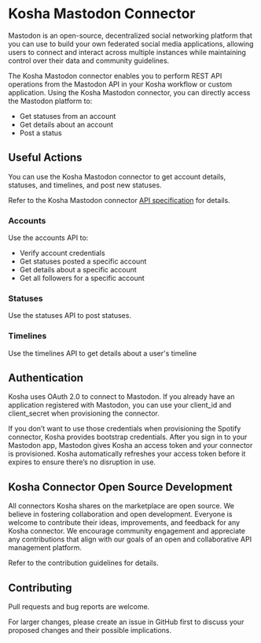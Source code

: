 # Kosha Mastodon Connector

Mastodon is an open-source, decentralized social networking platform that you can use to build your own federated social media applications, allowing users to connect and interact across multiple instances while maintaining control over their data and community guidelines.

The Kosha Mastodon connector enables you to perform REST API operations from the Mastodon API in your Kosha workflow or custom application. Using the Kosha Mastodon connector, you can directly access the Mastodon platform to:

* Get statuses from an account
* Get details about an account
* Post a status

## Useful Actions

You can use the Kosha Mastodon connector to get account details, statuses, and timelines, and post new statuses. 

Refer to the Kosha Mastodon connector [API specification](openapi.json) for details.

### Accounts

Use the accounts API to:

* Verify account credentials
* Get statuses posted a specific account
* Get details about a specific account
* Get all followers for a specific account

### Statuses

Use the statuses API to post statuses. 

### Timelines

Use the timelines API to get details about a user's timeline 

## Authentication

Kosha uses OAuth 2.0 to connect to Mastodon. If you already have an application registered with Mastodon, you can use your client_id and client_secret when provisioning the connector.

If you don’t want to use those credentials when provisioning the Spotify connector, Kosha provides bootstrap credentials. After you sign in to your Mastodon app, Mastodon gives Kosha an access token and your connector is provisioned. Kosha automatically refreshes your access token before it expires to ensure there’s no disruption in use.

## Kosha Connector Open Source Development

All connectors Kosha shares on the marketplace are open source. We believe in fostering collaboration and open development. Everyone is welcome to contribute their ideas, improvements, and feedback for any Kosha connector. We encourage community engagement and appreciate any contributions that align with our goals of an open and collaborative API management platform.

Refer to the contribution guidelines for details.

## Contributing

Pull requests and bug reports are welcome.

For larger changes, please create an issue in GitHub first to discuss your proposed changes and their possible implications.